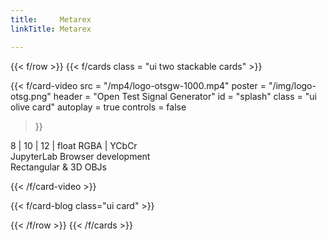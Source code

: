 ```yaml
---
title:     Metarex
linkTitle: Metarex

---
```

<!-- ###  Row boundary ##################################################### -->
{{< f/row                                                                    >}}
{{< f/cards class = "ui two stackable cards"                                 >}}
<!-- --- card -------------------------------------------------------------  -->
{{< f/card-video
      src         =  "/mp4/logo-otsgw-1000.mp4"
      poster      =  "/img/logo-otsg.png"
      header      =  "Open Test Signal Generator"
      id          =  "splash"
      class       = "ui olive card"
      autoplay  = true
      controls  = false
 >}}

<div class="ui red message"> 8 | 10 | 12 | float RGBA | YCbCr </div>
<div class="ui orange message">JupyterLab Browser development</div>
<div class="ui green message">Rectangular & 3D OBJs</div>

{{< /f/card-video >}}

<!-- --- card -------------------------------------------------------------  -->

{{< f/card-blog class="ui card" >}}

{{< /f/row                                                                   >}}
{{< /f/cards                                                                  >}}
<!-- --- card -------------------------------------------------------------  -->

<!-- ###  Row boundary ##################################################### -->

<!-- ###  Row boundary ##################################################### -->
